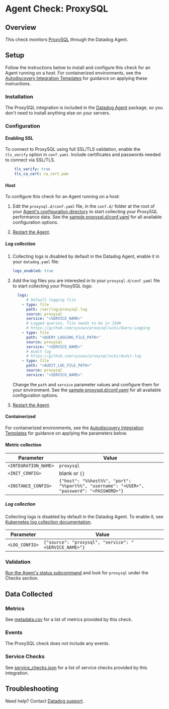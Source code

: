 # Agent Check: ProxySQL

## Overview

This check monitors [ProxySQL][1] through the Datadog Agent.

## Setup

Follow the instructions below to install and configure this check for an Agent running on a host. For containerized environments, see the [Autodiscovery Integration Templates][2] for guidance on applying these instructions.

### Installation

The ProxySQL integration is included in the [Datadog Agent][3] package, so you don't need to install anything else on your servers.

### Configuration

#### Enabling SSL
To connect to ProxySQL using full SSL/TLS validation, enable the `tls_verify` option in `conf.yaml`. Include certificates and passwords needed to connect via SSL/TLS.

```yaml
    tls_verify: true
    tls_ca_cert: ca_cert.pem
```

<!-- xxx tabs xxx -->
<!-- xxx tab "Host" xxx -->

#### Host

To configure this check for an Agent running on a host:

1. Edit the `proxysql.d/conf.yaml` file, in the `conf.d/` folder at the root of your [Agent's configuration directory][4] to start collecting your ProxySQL performance data. See the [sample proxysql.d/conf.yaml][5] for all available configuration options.

2. [Restart the Agent][6].

##### Log collection

1. Collecting logs is disabled by default in the Datadog Agent, enable it in your `datadog.yaml` file:

   ```yaml
   logs_enabled: true
   ```

2. Add the log files you are interested in to your `proxysql.d/conf.yaml` file to start collecting your ProxySQL logs:

   ```yaml
     logs:
         # Default logging file
       - type: file
         path: /var/log/proxysql.log
         source: proxysql
         service: "<SERVICE_NAME>"
         # Logged queries, file needs to be in JSON
         # https://github.com/sysown/proxysql/wiki/Query-Logging
       - type: file
         path: "<QUERY_LOGGING_FILE_PATH>"
         source: proxysql
         service: "<SERVICE_NAME>"
         # Audit log
         # https://github.com/sysown/proxysql/wiki/Audit-log
       - type: file
         path: "<AUDIT_LOG_FILE_PATH>"
         source: proxysql
         service: "<SERVICE_NAME>"
   ```

    Change the `path` and `service` parameter values and configure them for your environment. See the [sample proxysql.d/conf.yaml][5] for all available configuration options.

3. [Restart the Agent][6].

<!-- xxz tab xxx -->
<!-- xxx tab "Containerized" xxx -->

#### Containerized

For containerized environments, see the [Autodiscovery Integration Templates][2] for guidance on applying the parameters below.

#### Metric collection

| Parameter            | Value                                                      |
|----------------------|------------------------------------------------------------|
| `<INTEGRATION_NAME>` | `proxysql`                                                   |
| `<INIT_CONFIG>`      | blank or `{}`                                              |
| `<INSTANCE_CONFIG>`  | `{"host": "%%host%%", "port": "%%port%%", "username": "<USER>", "password": "<PASSWORD>"}`       |

##### Log collection

Collecting logs is disabled by default in the Datadog Agent. To enable it, see [Kubernetes log collection documentation][9].

| Parameter      | Value                                     |
|----------------|-------------------------------------------|
| `<LOG_CONFIG>` | `{"source": "proxysql", "service": "<SERVICE_NAME>"}` |

<!-- xxz tab xxx -->
<!-- xxz tabs xxx -->

### Validation

[Run the Agent's status subcommand][7] and look for `proxysql` under the Checks section.

## Data Collected

### Metrics

See [metadata.csv][8] for a list of metrics provided by this check.

### Events

The ProxySQL check does not include any events.

### Service Checks

See [service_checks.json][12] for a list of service checks provided by this integration.

## Troubleshooting

Need help? Contact [Datadog support][11].


[1]: https://proxysql.com/
[2]: https://docs.datadoghq.com/agent/kubernetes/integrations/
[3]: https://docs.datadoghq.com/agent/
[4]: https://docs.datadoghq.com/agent/guide/agent-configuration-files/#agent-configuration-directory
[5]: https://github.com/DataDog/integrations-core/blob/master/proxysql/datadog_checks/proxysql/data/conf.yaml.example
[6]: https://docs.datadoghq.com/agent/guide/agent-commands/#start-stop-and-restart-the-agent
[7]: https://docs.datadoghq.com/agent/guide/agent-commands/#agent-status-and-information
[8]: https://github.com/DataDog/integrations-core/blob/master/proxysql/metadata.csv
[9]: https://docs.datadoghq.com/agent/kubernetes/log/
[10]: https://docs.datadoghq.com/help/
[11]: https://docs.datadoghq.com/help
[12]: https://github.com/DataDog/integrations-core/blob/master/proxysql/assets/service_checks.json
